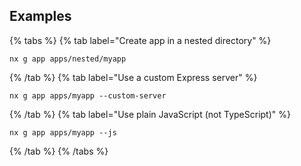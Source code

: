 ## Examples

{% tabs %}
{% tab label="Create app in a nested directory" %}

```shell
nx g app apps/nested/myapp
```

{% /tab %}
{% tab label="Use a custom Express server" %}

```shell
nx g app apps/myapp --custom-server
```

{% /tab %}
{% tab label="Use plain JavaScript (not TypeScript)" %}

```shell
nx g app apps/myapp --js
```

{% /tab %}
{% /tabs %}

